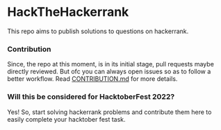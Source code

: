 # HackTheHackerrank
This repo aims to publish solutions to questions on hackerrank.



### Contribution
Since, the repo at this moment, is in its initial stage, pull requests maybe directly reviewed. But ofc you can always open issues so as to follow a better workflow. Read <a href="CONTRIBUTING.md">CONTRIBUTION.md</a> for more details.



### Will this be considered for HacktoberFest 2022?
Yes! So, start solving hackerrank problems and contribute them here to easily complete your hacktober fest task.
